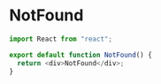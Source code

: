 # NotFound

```javascript
import React from "react";

export default function NotFound() {
  return <div>NotFound</div>;
}

```
